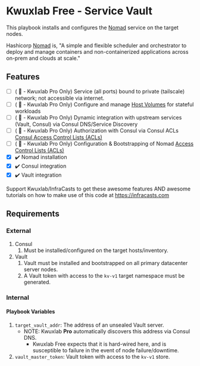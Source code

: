 # Kwuxlab Free - Service Vault

This playbook installs and configures the [Nomad](https://www.nomadproject.io/)
service on the target nodes.

Hashicorp [Nomad](https://www.nomadproject.io/) is, "A simple and flexible 
scheduler and orchestrator to deploy and manage containers and 
non-containerized applications across on-prem and clouds at scale."

## Features

- [ ] ( :no_entry_sign: - Kwuxlab Pro Only) Service (all ports) bound to private (tailscale)
  network; not accessible via internet.
- [ ] ( :no_entry_sign: - Kwuxlab Pro Only) Configure and manage [Host Volumes](https://developer.hashicorp.com/nomad/tutorials/stateful-workloads/stateful-workloads-host-volumes)
  for stateful workloads
- [ ] ( :no_entry_sign: - Kwuxlab Pro Only) Dynamic integration with upstream services (Vault, Consul)
  via Consul DNS/Service Discovery
- [ ] ( :no_entry_sign: - Kwuxlab Pro Only) Authorization with Consul via Consul ACLs
  [Consul Access Control Lists (ACLs)](https://developer.hashicorp.com/consul/tutorials/security/access-control-setup-production)
- [ ] ( :no_entry_sign: - Kwuxlab Pro Only) Configuration & Bootstrapping of Nomad 
  [Access Control Lists (ACLs)](https://developer.hashicorp.com/nomad/tutorials/access-control/access-control)
- [x] :heavy_check_mark: Nomad installation
- [x] :heavy_check_mark: Consul integration
- [x] :heavy_check_mark: Vault integration

Support Kwuxlab/InfraCasts to get these awesome features AND awesome tutorials
on how to make use of this code at https://infracasts.com

## Requirements

### External

1. Consul
    1. Must be installed/configured on the target hosts/inventory.
2. Vault
   1. Vault must be installed and bootstrapped on all primary datacenter
      server nodes.
   2. A Vault token with access to the `kv-v1` target namespace must be
      generated.

### Internal

#### Playbook Variables

1. `target_vault_addr`: The address of an unsealed Vault server. 
   - NOTE: Kwuxlab **Pro** automatically discovers this address via Consul DNS.
       - Kwuxlab Free expects that it is hard-wired here, and is susceptible to
         failure in the event of node failure/downtime.
2. `vault_master_token`: Vault token with access to the `kv-v1` store.

